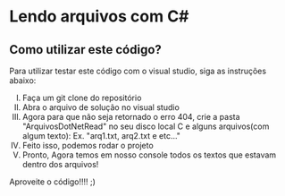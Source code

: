 <link rel="stylesheet" href="https://use.fontawesome.com/releases/v5.15.3/css/all.css" integrity="sha384-SZXxX4whJ79/gErwcOYf+zWLeJdY/qpuqC4cAa9rOGUstPomtqpuNWT9wdPEn2fk" crossorigin="anonymous">

<h1>Lendo arquivos com C#</h1>

<h2>Como utilizar este código?</h2>

<p>
  Para utilizar testar este código com o visual studio, siga as instruções abaixo: 
  
  <ol type="I">
    <li>Faça um git clone do repositório</li>
    <li>Abra o arquivo de solução no visual studio</li>
    <li>Agora para que não seja retornado o erro 404, crie a pasta "ArquivosDotNetRead" no seu disco local C e alguns arquivos(com algum texto): Ex. "arq1.txt, arq2.txt e etc..."</li>
    <li>Feito isso, podemos rodar o projeto</li>
    <li>Pronto, Agora temos em nosso console todos os textos que estavam dentro dos arquivos!</li>
  </ol>
</p>

Aproveite o código!!!! ;)
